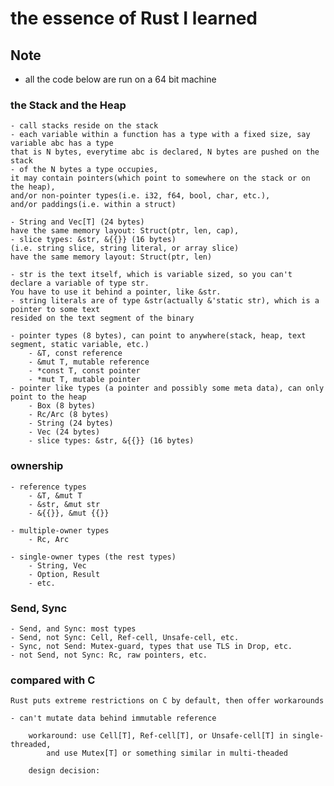 # the essence of Rust I learned

## Note

- all the code below are run on a 64 bit machine

### the Stack and the Heap

	- call stacks reside on the stack
	- each variable within a function has a type with a fixed size, say variable abc has a type
	that is N bytes, everytime abc is declared, N bytes are pushed on the stack
	- of the N bytes a type occupies,
	it may contain pointers(which point to somewhere on the stack or on the heap),
	and/or non-pointer types(i.e. i32, f64, bool, char, etc.),
	and/or paddings(i.e. within a struct)

	- String and Vec[T] (24 bytes)
	have the same memory layout: Struct(ptr, len, cap),
	- slice types: &str, &{{}} (16 bytes)
	(i.e. string slice, string literal, or array slice)
	have the same memory layout: Struct(ptr, len)

	- str is the text itself, which is variable sized, so you can't declare a variable of type str.
	You have to use it behind a pointer, like &str.
	- string literals are of type &str(actually &'static str), which is a pointer to some text
	resided on the text segment of the binary

	- pointer types (8 bytes), can point to anywhere(stack, heap, text segment, static variable, etc.)
		- &T, const reference
		- &mut T, mutable reference
		- *const T, const pointer
		- *mut T, mutable pointer
	- pointer like types (a pointer and possibly some meta data), can only point to the heap
		- Box (8 bytes)
		- Rc/Arc (8 bytes)
		- String (24 bytes)
		- Vec (24 bytes)
		- slice types: &str, &{{}} (16 bytes)

### ownership

	- reference types
		- &T, &mut T
		- &str, &mut str
		- &{{}}, &mut {{}}

	- multiple-owner types
		- Rc, Arc

	- single-owner types (the rest types)
		- String, Vec
		- Option, Result
		- etc.

### Send, Sync

	- Send, and Sync: most types
	- Send, not Sync: Cell, Ref-cell, Unsafe-cell, etc.
	- Sync, not Send: Mutex-guard, types that use TLS in Drop, etc.
	- not Send, not Sync: Rc, raw pointers, etc.

### compared with C

	Rust puts extreme restrictions on C by default, then offer workarounds

	- can't mutate data behind immutable reference

		workaround: use Cell[T], Ref-cell[T], or Unsafe-cell[T] in single-threaded,
			and use Mutex[T] or something similar in multi-theaded

		design decision:
